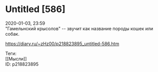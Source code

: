 Untitled [586]
===============

   
 2020-01-03, 23:59   
  "Гамельнский крысолов" -- звучит как название породы кошек или собак.   
    
 <https://diary.ru/~zHz00/p218823895_untitled-586.htm>   
   
 Теги:   
 [[Мысли]]   
 ID: p218823895